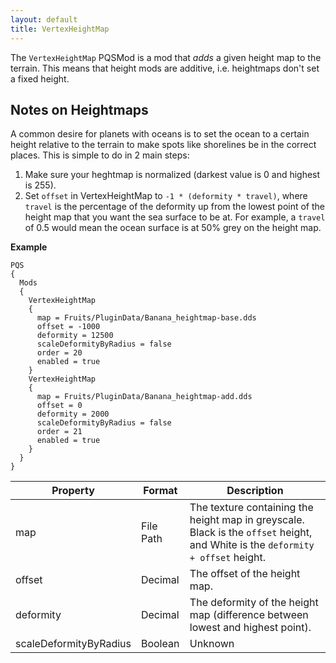 ```yaml
---
layout: default
title: VertexHeightMap
---
```


The `VertexHeightMap` PQSMod is a mod that *adds* a given height map to the terrain. This means that height mods are additive, i.e. heightmaps don't set a fixed height.

## Notes on Heightmaps
A common desire for planets with oceans is to set the ocean to a certain height relative to the terrain to make spots like shorelines be in the correct places. This is simple to do in 2 main steps:

1. Make sure your heghtmap is normalized (darkest value is 0 and highest is 255).
2. Set `offset` in VertexHeightMap to `-1 * (deformity * travel)`, where `travel` is the percentage of the deformity up from the lowest point of the height map that you want the sea surface to be at. For example, a `travel` of 0.5 would mean the ocean surface is at 50% grey on the height map. 

**Example**
```
PQS
{
  Mods
  {
    VertexHeightMap
    {
      map = Fruits/PluginData/Banana_heightmap-base.dds
      offset = -1000
      deformity = 12500
      scaleDeformityByRadius = false
      order = 20
      enabled = true
    }
    VertexHeightMap
    {
      map = Fruits/PluginData/Banana_heightmap-add.dds
      offset = 0
      deformity = 2000
      scaleDeformityByRadius = false
      order = 21
      enabled = true
    }
  }
}
```

|Property|Format|Description|
|--------|------|-----------|
|map|File Path|The texture containing the height map in greyscale. Black is the `offset` height, and White is the `deformity + offset` height.|
|offset|Decimal|The offset of the height map.|
|deformity|Decimal|The deformity of the height map (difference between lowest and highest point).|
|scaleDeformityByRadius|Boolean|Unknown|
